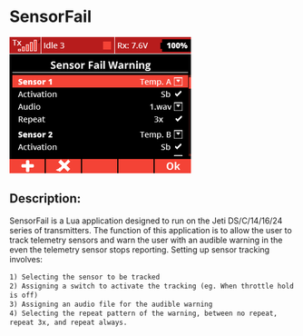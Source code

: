 # SensorFail


![alt text](https://github.com/aziz76/SensorFail/blob/master/SensorFail.bmp)

Description:
------------

SensorFail is a Lua application designed to run on the Jeti DS/C/14/16/24 series of transmitters. The function of this application is to allow the user to track telemetry sensors and warn the user with an audible warning in the even the telemetry sensor stops reporting. Setting up sensor tracking involves: 

	1) Selecting the sensor to be tracked
	2) Assigning a switch to activate the tracking (eg. When throttle hold is off)
	3) Assigning an audio file for the audible warning
	4) Selecting the repeat pattern of the warning, between no repeat, repeat 3x, and repeat always.

